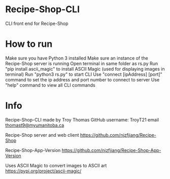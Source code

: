 # Recipe-Shop-CLI
CLI front end for Recipe-Shop

# How to run
Make sure you have Python 3 installed
Make sure an instance of the Recipe-Shop server is running
Open terminal in same folder as rs.py
Run "pip install ascii_magic" to install ASCII Magic (used for displaying images in terminal)
Run "python3 rs.py" to start CLI
Use "connect [ipAddress] [port]" command to set the ip address and port number to connect to server
Use "help" command to view all CLI commands

# Info
Recipe-Shop-CLI made by Troy Thomas
GitHub username: TroyT21
email thomast9@myumanitoba.ca

Recipe-Shop server and web client
https://github.com/njzfjiang/Recipe-Shop

Recipe-Shop-App-Version
https://github.com/njzfjiang/Recipe-Shop-App-Version

Uses ASCII Magic to convert images to ASCII art
https://pypi.org/project/ascii-magic/